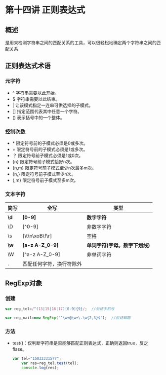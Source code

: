 # 第十四讲 正则表达式

## 概述

是用来检测字符串之间的匹配关系的工具，可以很轻松地确定两个字符串之间的匹配关系

## 正则表达式术语

### 元字符

- ^ 字符串需要以此开始。
- $ 字符串需要以此结束。
- | 让该模式指定一连串可供选择的子模式。
- [] 指定范围代表其中任意一个字符。
- () 表示括号中的一个整体。

### 控制次数

- \* 限定符号前的子模式必须是0或多次。
- \+ 限定符号前的子模式必须是1或多次。
- ？ 限定符号前子模式必须是1或0次。
- {n} 限定符号前子模式恰好n次。
- {n,m} 限定符号前子模式至少n次最多m次。
- {n,} 限定符号前子模式至少n次。
- {,m} 限定符号前子模式至多m次。

### 文本字符

| 简写   | 全写                     | 类型                           |
| ------ | ------------------------ | ------------------------------ |
| **\d** | **[0-9]**                | **数字字符**                   |
| \D     | [^0-9]                   | 非数字字符                     |
| \s     | [\t\n\xoB\f\r]           | 空格                           |
| **\w** | **[a-z A-Z_0-9]**        | **单词字符(字母。数字下划线)** |
| \W     | [^a-z A-Z_0-9]           | 非单词字符                     |
| .      | 匹配任何字符，换行符除外 |                                |

## RegExp对象

### 创建

`````js
var reg_tel=/^(13|15|16|17)[0-9]{9}/;  //验证手机号
`````

`````js
var reg_mail=new RegExp("^\w+@\w+\.\w{2,3}$");  //验证邮箱
`````

### 方法

- test()：仅判断字符串是否能够匹配正则表达式，正确则返回true，反之flase。

  ````js
  var tel="15032331577";
      var res=reg_tel.test(tel);
      console.log(res);
  ````

  

